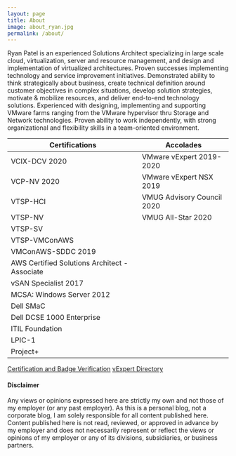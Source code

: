 ```yaml
---
layout: page
title: About
image: about_ryan.jpg
permalink: /about/
---
```


Ryan Patel is an experienced Solutions Architect specializing in large scale cloud, virtualization, server and resource management, and design and implementation of virtualized architectures. Proven successes implementing technology and service improvement initiatives. Demonstrated ability to think strategically about business, create technical definition around customer objectives in complex situations, develop solution strategies, motivate & mobilize resources, and deliver end-to-end technology solutions. Experienced with designing, implementing and supporting VMware farms ranging from the VMware hypervisor thru Storage and Network technologies. Proven ability to work independently, with strong organizational and flexibility skills in a team-oriented environment.

| Certifications | Accolades |
|------------ | -------------|
| VCIX-DCV 2020 | VMware vExpert 2019-2020 |
| VCP-NV 2020 | VMware vExpert NSX 2019 |
| VTSP-HCI | VMUG Advisory Council 2020 |
| VTSP-NV | VMUG All-Star 2020 |
| VTSP-SV |
| VTSP-VMConAWS |
| VMConAWS-SDDC 2019 |
| AWS Certified Solutions Architect - Associate |
| vSAN Specialist 2017 |
| MCSA: Windows Server 2012 |
| Dell SMaC |
| Dell DCSE 1000 Enterprise |
| ITIL Foundation |
| LPIC-1 |
| Project+ |

[Certification and Badge Verification][your-acclaim]
[vExpert Directory][vexpert-dir]

[your-acclaim]: https://www.youracclaim.com/users/vninjadfw/badges?sort=-state_updated_at&page=1
[vexpert-dir]: https://vexpert.vmware.com/directory/3465

<h4>Disclaimer</h4>

Any views or opinions expressed here are strictly my own and not those of my employer (or any past employer). As this is a personal blog, not a corporate blog, I am solely responsible for all content published here. Content published here is not read, reviewed, or approved in advance by my employer and does not necessarily represent or reflect the views or opinions of my employer or any of its divisions, subsidiaries, or business partners.